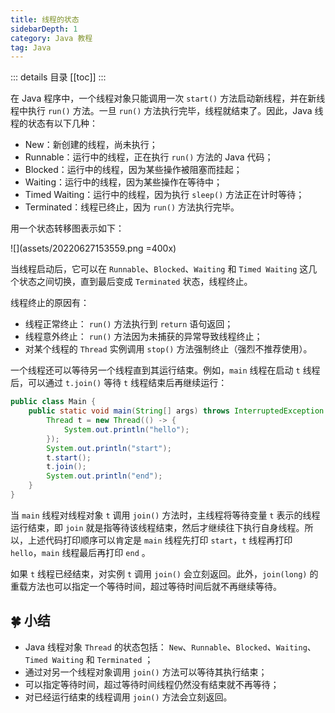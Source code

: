 ```yaml
---
title: 线程的状态
sidebarDepth: 1
category: Java 教程
tag: Java
---
```


::: details 目录
[[toc]]
:::

在 Java 程序中，一个线程对象只能调用一次 `start()` 方法启动新线程，并在新线程中执行 `run()` 方法。一旦 `run()` 方法执行完毕，线程就结束了。因此，Java 线程的状态有以下几种：

- New：新创建的线程，尚未执行；
- Runnable：运行中的线程，正在执行 `run()` 方法的 Java 代码；
- Blocked：运行中的线程，因为某些操作被阻塞而挂起；
- Waiting：运行中的线程，因为某些操作在等待中；
- Timed Waiting：运行中的线程，因为执行 `sleep()` 方法正在计时等待；
- Terminated：线程已终止，因为 `run()` 方法执行完毕。

用一个状态转移图表示如下：

![](assets/20220627153559.png =400x)

当线程启动后，它可以在 `Runnable`、`Blocked`、`Waiting` 和 `Timed Waiting` 这几个状态之间切换，直到最后变成 `Terminated` 状态，线程终止。

线程终止的原因有：

- 线程正常终止： `run()` 方法执行到 `return` 语句返回；
- 线程意外终止： `run()` 方法因为未捕获的异常导致线程终止；
- 对某个线程的 `Thread` 实例调用 `stop()` 方法强制终止（强烈不推荐使用）。

一个线程还可以等待另一个线程直到其运行结束。例如，`main` 线程在启动 `t` 线程后，可以通过 `t.join()` 等待 `t` 线程结束后再继续运行：

```java
public class Main {
    public static void main(String[] args) throws InterruptedException {
        Thread t = new Thread(() -> {
            System.out.println("hello");
        });
        System.out.println("start");
        t.start();
        t.join();
        System.out.println("end");
    }
}
```

当 `main` 线程对线程对象 `t` 调用 `join()` 方法时，主线程将等待变量 `t` 表示的线程运行结束，即 `join` 就是指等待该线程结束，然后才继续往下执行自身线程。所以，上述代码打印顺序可以肯定是 `main` 线程先打印 `start`，`t` 线程再打印 `hello`，`main` 线程最后再打印 `end` 。

如果 `t` 线程已经结束，对实例 `t` 调用 `join()` 会立刻返回。此外，`join(long)` 的重载方法也可以指定一个等待时间，超过等待时间后就不再继续等待。

## 🍀 小结

- Java 线程对象 `Thread` 的状态包括： `New`、`Runnable`、`Blocked`、`Waiting`、`Timed Waiting` 和 `Terminated` ；
- 通过对另一个线程对象调用 `join()` 方法可以等待其执行结束；
- 可以指定等待时间，超过等待时间线程仍然没有结束就不再等待；
- 对已经运行结束的线程调用 `join()` 方法会立刻返回。
